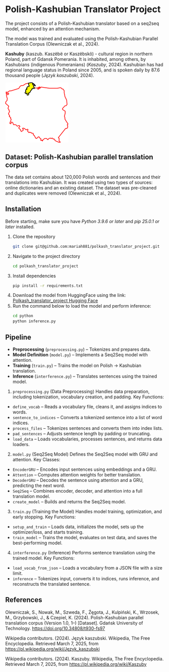 # Polish-Kashubian Translator Project

The project consists of a Polish-Kashubian translator based on a seq2seq model, enhanced by an attention mechanism.

The model was trained and evaluated using the Polish-Kashubian Parallel Translation Corpus (Olewniczak et al., 2024).


**Kashuby** (kaszub. Kaszëbë or Kaszëbskô) - cultural region in northern Poland, part of Gdansk Pomerania. It is inhabited, among others, by Kashubians (indigenous Pomeranians) (_Kaszuby_, 2024). Kashubian has had regional language status in Poland since 2005, and is spoken daily by 87.6 thousand people (_Język kaszubski_, 2024).

<img src="./assets/kaszuby.png" alt="Kaszuby" width="200" />

## Dataset: Polish-Kashubian parallel translation corpus

The data set contains about 120,000 Polish words and sentences and their translations into Kashubian. It was created using two types of sources: online dictionaries and an existing dataset. The dataset was pre-cleaned and duplicates were removed (Olewniczak et al., 2024).


## Installation 
Before starting, make sure you have *Python 3.9.6 or later* and *pip 25.0.1 or later* installed.
1. Clone the repository
    ```bash
   git clone git@github.com:mariah881/polkash_translator_project.git
    ```
2. Navigate to the project directory
    ```bash
    cd polkash_translator_project
    ```
3. Install dependencies
    ```bash
    pip install -r requirements.txt
    ```
4. Download the model from HuggingFace using the link:
    [Polkash_translator_project Hugging Face](https://huggingface.co/hmaria/polkash_translator_project)
4. Run the command below to load the model and perform inference:
    ```bash
    cd python
    python inference.py
    ```


## Pipeline

- **Preprocessing** (`preprocessing.py`) – Tokenizes and prepares data.
- **Model Definition** (`model.py`) – Implements a Seq2Seq model with attention.
- **Training** (`train.py`) – Trains the model on Polish → Kashubian translation.
- **Inference** (`interference.py`) – Translates sentences using the trained model.


1. `preprocessing.py` (Data Preprocessing)​
Handles data preparation, including tokenization, vocabulary creation, and padding.
Key Functions:
- `define_vocab` – Reads a vocabulary file, cleans it, and assigns indices to words.
- `sentence_to_indices` – Converts a tokenized sentence into a list of word indices.
- `process_files` – Tokenizes sentences and converts them into index lists.
- `pad_sentences` – Adjusts sentence length by padding or truncating.
- `load_data` – Loads vocabularies, processes sentences, and returns data loaders.

2. `model.py` (Seq2Seq Model)​
Defines the Seq2Seq model with GRU and attention.
Key Classes:
- `EncoderGRU` – Encodes input sentences using embeddings and a GRU.
- `Attention` – Computes attention weights for better translation.
- `DecoderGRU` – Decodes the sentence using attention and a GRU, predicting the next word.
- `Seq2Seq` – Combines encoder, decoder, and attention into a full translation model.
- `create_model` – Builds and returns the Seq2Seq model.

3. `train.py` (Training the Model)​
Handles model training, optimization, and early stopping.
Key Functions:
- `setup_and_train` – Loads data, initializes the model, sets up the optimizer/loss, and starts training.
- `train_model` – Trains the model, evaluates on test data, and saves the best-performing model.

4. `interference.py` (Inference)
Performs sentence translation using the trained model.
Key Functions:
- `load_vocab_from_json` – Loads a vocabulary from a JSON file with a size limit.
- `inference` – Tokenizes input, converts it to indices, runs inference, and reconstructs the translated sentence.





## References

Olewniczak, S., Nowak, M., Szweda, F., Źęgota, J., Kulpiński, K., Wrzosek, M., Grzybowski, J., & Czepiel, K. (2024). Polish-Kashubian parallel translation corpus (Version 1.0, 1–) [Dataset]. Gdańsk University of Technology. https://doi.org/10.34808/t930-fs97

Wikipedia contributors. (2024). Język kaszubski. Wikipedia, The Free Encyclopedia. Retrieved March 7, 2025, from https://pl.wikipedia.org/wiki/Język_kaszubski

Wikipedia contributors. (2024). Kaszuby. Wikipedia, The Free Encyclopedia. Retrieved March 7, 2025, from https://pl.wikipedia.org/wiki/Kaszuby



